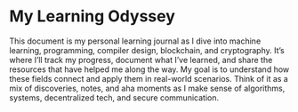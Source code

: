 # My Learning Odyssey

This document is my personal learning journal as I dive into machine learning, programming, compiler design, blockchain, and cryptography. It’s where I’ll track my progress, document what I’ve learned, and share the resources that have helped me along the way. My goal is to understand how these fields connect and apply them in real-world scenarios. Think of it as a mix of discoveries, notes, and aha moments as I make sense of algorithms, systems, decentralized tech, and secure communication.

